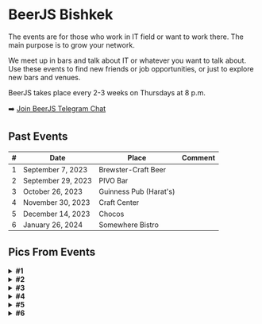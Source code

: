 # BeerJS Bishkek

The events are for those who work in IT field or want to work there. The main purpose is to grow your network. 

We meet up in bars and talk about IT or whatever you want to talk about. Use these events to find new friends or job opportunities, or just to explore new bars and venues.

BeerJS takes place every 2-3 weeks on Thursdays at 8 p.m.

➡️ [Join BeerJS Telegram Chat](https://t.me/beerjs_bishkek)

## Past Events

| #   | Date               | Place                               | Comment                |
|-----|--------------------|-------------------------------------|------------------------|
| 1   | September 7, 2023  | Brewster-Craft Beer                 |                        |
| 2   | September 29, 2023 | PIVO Bar                            |                        |
| 3   | October 26, 2023   | Guinness Pub (Harat's)              |                        |
| 4   | November 30, 2023  | Craft Center                        |                        |
| 5   | December 14, 2023  | Chocos                              |                        |
| 6   | January 26, 2024   | Somewhere Bistro                    |                        |

## Pics From Events

<details>
    <summary><b>#1</b></summary>
    <img src="./picsFromEvents/07-09-2023/photo_2023-09-10%2013.10.08.jpeg" alt="beerjs 1" />
    <img src="./picsFromEvents/07-09-2023/photo_2023-09-10%2013.10.14.jpeg" alt="beerjs 1" />
</details>
<details>
    <summary><b>#2</b></summary>
    <img src="./picsFromEvents/29-09-2023/photo_2023-09-29 11.15.34.jpeg" alt="beerjs 2" />
    <img src="./picsFromEvents/29-09-2023/photo_2023-09-29 11.15.37.jpeg" alt="beerjs 2" />
    <img src="./picsFromEvents/29-09-2023/photo_2023-09-29 11.15.38.jpeg" alt="beerjs 2" />
    <img src="./picsFromEvents/29-09-2023/photo_2023-09-29 11.15.41.jpeg" alt="beerjs 2" />
    <img src="./picsFromEvents/29-09-2023/photo_2023-09-29 11.15.43.jpeg" alt="beerjs 2" />
    <img src="./picsFromEvents/29-09-2023/photo_2023-09-29 11.15.44.jpeg" alt="beerjs 2" />
    <img src="./picsFromEvents/29-09-2023/photo_2023-09-29 11.15.49.jpeg" alt="beerjs 2" />
    <img src="./picsFromEvents/29-09-2023/photo_2023-09-29 11.15.50.jpeg" alt="beerjs 2" />
    <img src="./picsFromEvents/29-09-2023/photo_2023-09-29 12.14.50.jpeg" alt="beerjs 2" />
    <img src="./picsFromEvents/29-09-2023/photo_2023-09-29 12.14.53.jpeg" alt="beerjs 2" />
</details>
<details>
    <summary><b>#3</b></summary>
    <img src="./picsFromEvents/26-10-2023/photo_2023-11-25 11.10.33.jpeg" alt="beerjs 3" />
    <img src="./picsFromEvents/26-10-2023/photo_2023-11-25 11.10.35.jpeg" alt="beerjs 3" />
    <img src="./picsFromEvents/26-10-2023/photo_2023-11-25 11.10.36.jpeg" alt="beerjs 3" />
    <img src="./picsFromEvents/26-10-2023/photo_2023-11-25 11.10.38.jpeg" alt="beerjs 3" />
    <img src="./picsFromEvents/26-10-2023/photo_2023-11-25 11.10.39.jpeg" alt="beerjs 3" />
    <img src="./picsFromEvents/26-10-2023/photo_2023-11-25 11.10.41.jpeg" alt="beerjs 3" />
    <img src="./picsFromEvents/26-10-2023/photo_2023-11-25 11.10.42.jpeg" alt="beerjs 3" />
    <img src="./picsFromEvents/26-10-2023/photo_2023-11-25 11.10.44.jpeg" alt="beerjs 3" />
    <img src="./picsFromEvents/26-10-2023/photo_2023-11-25 11.11.05.jpeg" alt="beerjs 3" />
    <img src="./picsFromEvents/26-10-2023/photo_2023-11-25 11.11.08.jpeg" alt="beerjs 3" />
    <img src="./picsFromEvents/26-10-2023/photo_2023-11-25 11.11.23.jpeg" alt="beerjs 3" />
    <img src="./picsFromEvents/26-10-2023/photo_2023-11-25 11.11.25.jpeg" alt="beerjs 3" />
    <img src="./picsFromEvents/26-10-2023/photo_2023-11-25 11.11.27.jpeg" alt="beerjs 3" />
    <img src="./picsFromEvents/26-10-2023/photo_2023-11-25 11.11.29.jpeg" alt="beerjs 3" />
</details>
<details>
    <summary><b>#4</b></summary>
    <img src="./picsFromEvents/30-11-2023/photo_2023-12-08 13.11.22.jpeg" alt="beerjs 4" />
    <img src="./picsFromEvents/30-11-2023/photo_2023-12-08 13.11.24.jpeg" alt="beerjs 4" />
</details>
<details>
    <summary><b>#5</b></summary>
    <img src="./picsFromEvents/14-12-2023/photo_2023-12-19 09.57.19.jpeg" alt="beerjs 5" />
</details>
<details>
    <summary><b>#6</b></summary>
    <img src="./picsFromEvents/26-01-2024/photo_2024-02-08 11.10.23.jpeg" alt="beerjs 6" />
    <img src="./picsFromEvents/26-01-2024/photo_2024-02-08 11.10.25.jpeg" alt="beerjs 6" />
    <img src="./picsFromEvents/26-01-2024/photo_2024-02-08 11.10.26.jpeg" alt="beerjs 6" />
    <img src="./picsFromEvents/26-01-2024/photo_2024-02-08 11.10.36.jpeg" alt="beerjs 6" />
    <img src="./picsFromEvents/26-01-2024/photo_2024-02-08 11.10.38.jpeg" alt="beerjs 6" />
    <img src="./picsFromEvents/26-01-2024/photo_2024-02-08 11.10.39.jpeg" alt="beerjs 6" />
    <img src="./picsFromEvents/26-01-2024/photo_2024-02-08 11.10.40.jpeg" alt="beerjs 6" />
    <img src="./picsFromEvents/26-01-2024/photo_2024-02-08 11.10.42.jpeg" alt="beerjs 6" />
    <img src="./picsFromEvents/26-01-2024/photo_2024-02-08 11.10.44.jpeg" alt="beerjs 6" />
    <img src="./picsFromEvents/26-01-2024/photo_2024-02-08 11.10.45.jpeg" alt="beerjs 6" />
    <img src="./picsFromEvents/26-01-2024/photo_2024-02-08 11.10.47.jpeg" alt="beerjs 6" />
</details>